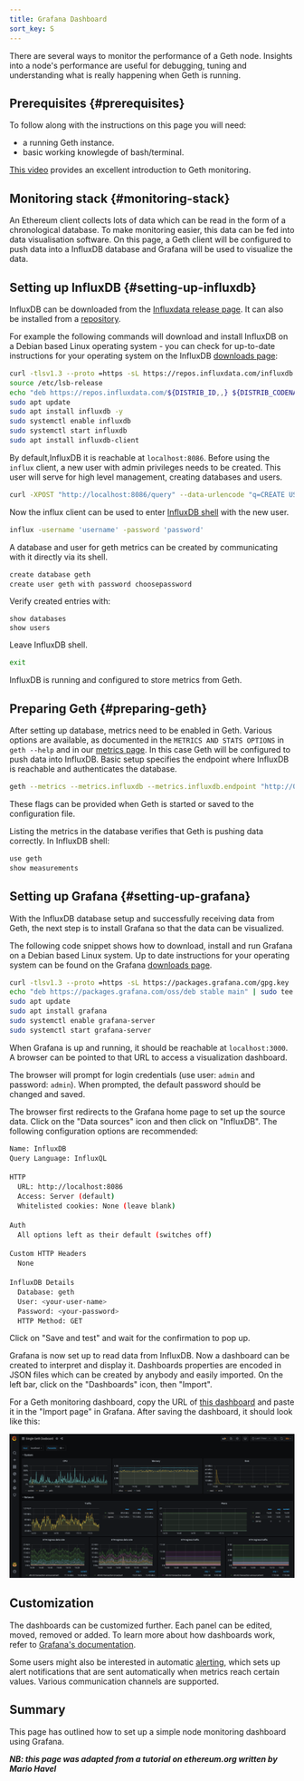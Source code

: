 ```yaml
---
title: Grafana Dashboard
sort_key: S
---
```


There are several ways to monitor the performance of a Geth node. Insights 
into a node's performance are useful for debugging, tuning and understanding 
what is really happening when Geth is running.

## Prerequisites {#prerequisites}

To follow along with the instructions on this page you will need:

- a running Geth instance.
- basic working knowlegde of bash/terminal.

[This video](https://www.youtube.com/watch?v=cOBab8IJMYI) provides an excellent 
introduction to Geth monitoring.

## Monitoring stack {#monitoring-stack}

An Ethereum client collects lots of data which can be read in the form of a 
chronological database. To make monitoring easier, this data can be fed into 
data visualisation software. On this page, a Geth client will be configured 
to push data into a InfluxDB database and Grafana will be used to visualize 
the data.

## Setting up InfluxDB {#setting-up-influxdb}

InfluxDB can be downloaded from the [Influxdata release page](https://portal.influxdata.com/downloads/). 
It can also be installed from a [repository](https://repos.influxdata.com/). 

For example the following commands will download and install InfluxDB on a 
Debian based Linux operating system - you can check for up-to-date instructions 
for your operating system on the InfluxDB [downloads page](https://portal.influxdata.com/downloads/):

```sh
curl -tlsv1.3 --proto =https -sL https://repos.influxdata.com/influxdb.key | sudo apt-key add
source /etc/lsb-release
echo "deb https://repos.influxdata.com/${DISTRIB_ID,,} ${DISTRIB_CODENAME} stable" | sudo tee /etc/apt/sources.list.d/influxdb.list
sudo apt update
sudo apt install influxdb -y
sudo systemctl enable influxdb
sudo systemctl start influxdb
sudo apt install influxdb-client
```

By default,InfluxDB it is reachable at `localhost:8086`. Before using the 
`influx` client, a new user with admin privileges needs to be created. 
This user will serve for high level management, creating databases and users.

```sh
curl -XPOST "http://localhost:8086/query" --data-urlencode "q=CREATE USER username WITH PASSWORD 'password' WITH ALL PRIVILEGES"
```

Now the influx client can be used to enter [InfluxDB shell](https://docs.influxdata.com/influxdb/v1.8/tools/shell/) 
with the new user.

```sh
influx -username 'username' -password 'password'
```

A database and user for geth metrics can be created by communicating 
with it directly via its shell.

```sh
create database geth
create user geth with password choosepassword
```

Verify created entries with:

```
show databases
show users
```

Leave InfluxDB shell.

```sh
exit
```

InfluxDB is running and configured to store metrics from Geth.

## Preparing Geth {#preparing-geth}

After setting up database, metrics need to be enabled in Geth. 
Various options are available, as documented in the `METRICS AND STATS OPTIONS` 
in `geth --help` and in our [metrics page](/docs/interface/metrics). In this case Geth will be configured 
to push data into InfluxDB. Basic setup specifies the endpoint where InfluxDB is 
reachable and authenticates the database.

```sh
geth --metrics --metrics.influxdb --metrics.influxdb.endpoint "http://0.0.0.0:8086" --metrics.influxdb.username "geth" --metrics.influxdb.password "chosenpassword"
```

These flags can be provided when Geth is started or saved to the configuration 
file.

Listing the metrics in the database verifies that Geth is pushing data correctly. 
In InfluxDB shell:

```sh
use geth
show measurements
```

## Setting up Grafana {#setting-up-grafana}

With the InfluxDB database setup and successfully receiving data from Geth, 
the next step is to install Grafana so that the data can be visualized.

The following code snippet shows how to download, install and 
run Grafana on a Debian based Linux system. Up to date instructions for
your operating system can be found on the Grafana 
[downloads page](https://grafana.com/grafana/download).

```sh
curl -tlsv1.3 --proto =https -sL https://packages.grafana.com/gpg.key | sudo apt-key add -
echo "deb https://packages.grafana.com/oss/deb stable main" | sudo tee -a /etc/apt/sources.list.d/grafana.list
sudo apt update
sudo apt install grafana
sudo systemctl enable grafana-server
sudo systemctl start grafana-server
```

When Grafana is up and running, it should be reachable at `localhost:3000`. 
A browser can be pointed to that URL to access a visualization dashboard.

The browser will prompt for login credentials (use user: `admin` and password: `admin`). 
When prompted, the default password should be changed and saved.

The browser first redirects to the Grafana home page to set up the source data. 
Click on the "Data sources" icon and then click on "InfluxDB". The following
configuration options are recommended:

```sh
Name: InfluxDB
Query Language: InfluxQL

HTTP
  URL: http://localhost:8086
  Access: Server (default)
  Whitelisted cookies: None (leave blank)

Auth
  All options left as their default (switches off)

Custom HTTP Headers
  None

InfluxDB Details
  Database: geth
  User: <your-user-name>
  Password: <your-password>
  HTTP Method: GET

```

Click on "Save and test" and wait for the confirmation to pop up.

Grafana is now set up to read data from InfluxDB. Now a dashboard can be created 
to interpret and display it. Dashboards properties are encoded in JSON files
which can be created by anybody and easily imported. On the left bar, 
click on the "Dashboards" icon, then "Import".

For a Geth monitoring dashboard, copy the URL of [this dashboard](https://grafana.com/grafana/dashboards/13877/) 
and paste it in the "Import page" in Grafana. After saving the dashboard, 
it should look like this:

![Grafana 1](/static/images/grafana1.png)


## Customization

The dashboards can be customized further. Each panel can be edited, moved, 
removed or added. To learn more about how dashboards work, refer to 
[Grafana's documentation](https://grafana.com/docs/grafana/latest/dashboards/).

Some users might also be interested in automatic [alerting](https://grafana.com/docs/grafana/latest/alerting/), 
which sets up alert notifications that are sent automatically when metrics 
reach certain values. Various communication channels are supported.

## Summary

This page has outlined how to set up a simple node monitoring dashboard 
using Grafana.


***NB: this page was adapted from a tutorial on ethereum.org written by Mario Havel***
